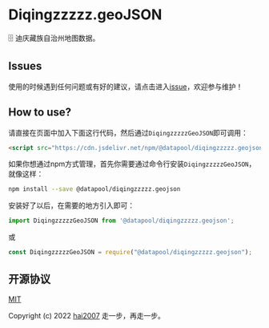 # Diqingzzzzz.geoJSON
🗄️ 迪庆藏族自治州地图数据。

## Issues
使用的时候遇到任何问题或有好的建议，请点击进入[issue](https://github.com/hai2007/datapool/issues)，欢迎参与维护！

## How to use?

请直接在页面中加入下面这行代码，然后通过```DiqingzzzzzGeoJSON```即可调用：

```html
<script src="https://cdn.jsdelivr.net/npm/@datapool/diqingzzzzz.geojson@1"></script>
```

如果你想通过npm方式管理，首先你需要通过命令行安装``````DiqingzzzzzGeoJSON``````，就像这样：

```bash
npm install --save @datapool/diqingzzzzz.geojson
```

安装好了以后，在需要的地方引入即可：

```js
import DiqingzzzzzGeoJSON from '@datapool/diqingzzzzz.geojson';
```

或

```js
const DiqingzzzzzGeoJSON = require("@datapool/diqingzzzzz.geojson");
```

开源协议
---------------------------------------
[MIT](https://github.com/hai2007/datapool/blob/master/LICENSE)

Copyright (c) 2022 [hai2007](https://hai2007.gitee.io/sweethome/) 走一步，再走一步。
